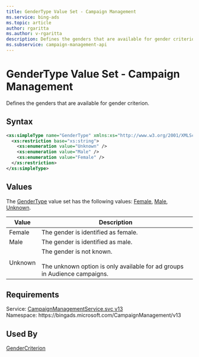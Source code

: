 ```yaml
---
title: GenderType Value Set - Campaign Management
ms.service: bing-ads
ms.topic: article
author: rgaritta
ms.author: v-rgaritta
description: Defines the genders that are available for gender criterion.
ms.subservice: campaign-management-api
---
```

# GenderType Value Set - Campaign Management
Defines the genders that are available for gender criterion.

## Syntax
```xml
<xs:simpleType name="GenderType" xmlns:xs="http://www.w3.org/2001/XMLSchema">
  <xs:restriction base="xs:string">
    <xs:enumeration value="Unknown" />
    <xs:enumeration value="Male" />
    <xs:enumeration value="Female" />
  </xs:restriction>
</xs:simpleType>
```

## <a name="values"></a>Values

The [GenderType](gendertype.md) value set has the following values: [Female](#female), [Male](#male), [Unknown](#unknown).

|Value|Description|
|-----------|---------------|
|<a name="female"></a>Female|The gender is identified as female.|
|<a name="male"></a>Male|The gender is identified as male.|
|<a name="unknown"></a>Unknown|The gender is not known.<br/><br/>The unknown option is only available for ad groups in Audience campaigns.|

## Requirements
Service: [CampaignManagementService.svc v13](https://campaign.api.bingads.microsoft.com/Api/Advertiser/CampaignManagement/v13/CampaignManagementService.svc)  
Namespace: https\://bingads.microsoft.com/CampaignManagement/v13  

## Used By
[GenderCriterion](gendercriterion.md)  
